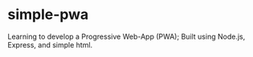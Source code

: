# simple-pwa
Learning to develop a Progressive Web-App (PWA); Built using Node.js, Express, and simple html.
